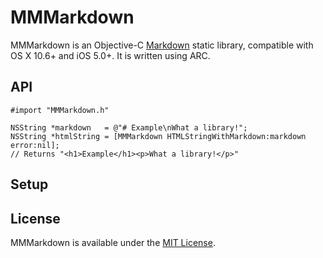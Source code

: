 # MMMarkdown
MMMarkdown is an Objective-C [Markdown][] static library, 
compatible with OS X 10.6+ and iOS 5.0+. It is written using ARC.

[Markdown]: http://daringfireball.net/projects/markdown/

## API
    #import "MMMarkdown.h"
    
    NSString *markdown   = @"# Example\nWhat a library!";
    NSString *htmlString = [MMMarkdown HTMLStringWithMarkdown:markdown error:nil];
    // Returns "<h1>Example</h1><p>What a library!</p>"

## Setup

## License
MMMarkdown is available under the [MIT License][].

[MIT License]: http://opensource.org/licenses/mit-license.php